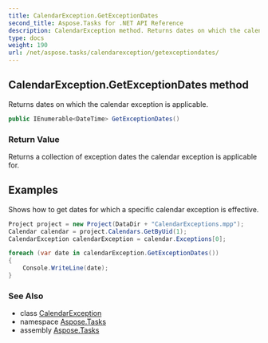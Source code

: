 ```yaml
---
title: CalendarException.GetExceptionDates
second_title: Aspose.Tasks for .NET API Reference
description: CalendarException method. Returns dates on which the calendar exception is applicable
type: docs
weight: 190
url: /net/aspose.tasks/calendarexception/getexceptiondates/
---
```

## CalendarException.GetExceptionDates method

Returns dates on which the calendar exception is applicable.

```csharp
public IEnumerable<DateTime> GetExceptionDates()
```

### Return Value

Returns a collection of exception dates the calendar exception is applicable for.

## Examples

Shows how to get dates for which a specific calendar exception is effective.

```csharp
Project project = new Project(DataDir + "CalendarExceptions.mpp");
Calendar calendar = project.Calendars.GetByUid(1);
CalendarException calendarException = calendar.Exceptions[0];

foreach (var date in calendarException.GetExceptionDates())
{
    Console.WriteLine(date);
}
```

### See Also

* class [CalendarException](../)
* namespace [Aspose.Tasks](../../calendarexception/)
* assembly [Aspose.Tasks](../../../)


